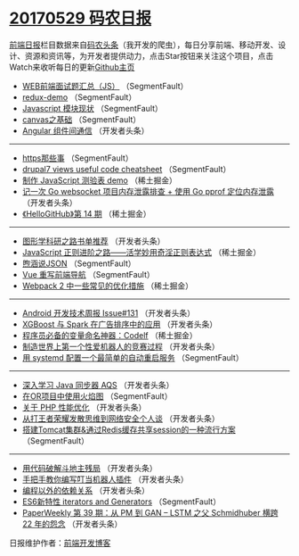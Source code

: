 # [20170529 码农日报](https://toutiao.qdkfweb.cn/date/2017/05/29)

[前端日报](https://qdkfweb.cn/c/news)栏目数据来自[码农头条](https://toutiao.qdkfweb.cn/)（我开发的爬虫），每日分享前端、移动开发、设计、资源和资讯等，为开发者提供动力，点击Star按钮来关注这个项目，点击Watch来收听每日的更新[Github主页](https://github.com/kujian/frontendDaily)
* [WEB前端面试题汇总（JS）](https://toutiao.qdkfweb.cn/39558.html) （SegmentFault）
* [redux-demo](https://toutiao.qdkfweb.cn/39560.html) （SegmentFault）
* [Javascript 模块现状](https://toutiao.qdkfweb.cn/39561.html) （SegmentFault）
* [canvas之基础](https://toutiao.qdkfweb.cn/39557.html) （SegmentFault）
* [Angular 组件间通信](https://toutiao.qdkfweb.cn/39569.html) （开发者头条）

***
* [https那些事](https://toutiao.qdkfweb.cn/39559.html) （SegmentFault）
* [drupal7 views useful code cheatsheet](https://toutiao.qdkfweb.cn/39562.html) （SegmentFault）
* [制作 JavaScript 测验表 demo](https://toutiao.qdkfweb.cn/39537.html) （稀土掘金）
* [记一次 Go websocket 项目内存泄露排查 + 使用 Go pprof 定位内存泄露](https://toutiao.qdkfweb.cn/39565.html) （开发者头条）
* [《HelloGitHub》第 14 期](https://toutiao.qdkfweb.cn/39538.html) （稀土掘金）

***
* [图形学科研之路书单推荐](https://toutiao.qdkfweb.cn/39568.html) （开发者头条）
* [JavaScript 正则进阶之路——活学妙用奇淫正则表达式](https://toutiao.qdkfweb.cn/39541.html) （稀土掘金）
* [煦涵说JSON](https://toutiao.qdkfweb.cn/39550.html) （SegmentFault）
* [Vue 重写前端导航](https://toutiao.qdkfweb.cn/39554.html) （SegmentFault）
* [Webpack 2 中一些常见的优化措施](https://toutiao.qdkfweb.cn/39540.html) （稀土掘金）

***
* [Android 开发技术周报 Issue#131](https://toutiao.qdkfweb.cn/39578.html) （开发者头条）
* [XGBoost 与 Spark 在广告排序中的应用](https://toutiao.qdkfweb.cn/39579.html) （开发者头条）
* [程序员必备的变量命名神器：Codelf](https://toutiao.qdkfweb.cn/39542.html) （稀土掘金）
* [制造世界上第一个性爱机器人的竞赛过程](https://toutiao.qdkfweb.cn/39570.html) （开发者头条）
* [用 systemd 配置一个最简单的自动重启服务](https://toutiao.qdkfweb.cn/39564.html) （SegmentFault）

***
* [深入学习 Java 同步器 AQS](https://toutiao.qdkfweb.cn/39576.html) （开发者头条）
* [在OR项目中使用火焰图](https://toutiao.qdkfweb.cn/39555.html) （SegmentFault）
* [关于 PHP 性能优化](https://toutiao.qdkfweb.cn/39566.html) （开发者头条）
* [从打王者荣耀发散思维到网络安全个人谈](https://toutiao.qdkfweb.cn/39567.html) （开发者头条）
* [搭建Tomcat集群&amp;通过Redis缓存共享session的一种流行方案](https://toutiao.qdkfweb.cn/39549.html) （SegmentFault）

***
* [用代码破解斗地主残局](https://toutiao.qdkfweb.cn/39571.html) （开发者头条）
* [手把手教你编写叮当机器人插件](https://toutiao.qdkfweb.cn/39572.html) （开发者头条）
* [编程以外的依赖关系](https://toutiao.qdkfweb.cn/39573.html) （开发者头条）
* [ES6新特性 iterators and Generators](https://toutiao.qdkfweb.cn/39563.html) （SegmentFault）
* [PaperWeekly 第 39 期：从 PM 到 GAN &#8211; LSTM 之父 Schmidhuber 横跨 22 年的怨念](https://toutiao.qdkfweb.cn/39574.html) （开发者头条）

日报维护作者：[前端开发博客](https://qdkfweb.cn/) 